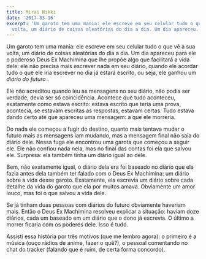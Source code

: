 ```yaml
---
title: Mirai Nikki
date: '2017-03-16'
excerpt: 'Um garoto tem uma mania: ele escreve em seu celular tudo o que vê a sua
  volta, um diário de coisas aleatórias do dia a dia. Um dia apareceu...'
---
```




Um garoto tem uma mania: ele escreve em seu celular tudo o que vê a sua volta, um diário de coisas aleatórias do dia a dia. Um dia apareceu para ele o poderoso Deus Ex Machimina que lhe propõe algo que facilitará a vida dele: ele não precisa mais escrever nada em seu diário, quando ele acordar tudo o que ele iria escrever no dia já estará escrito, ou seja, ele ganhou um *diário do futuro* .

Ele não acreditou quando leu as mensagens no seu diário, não podia ser verdade, devia ser só coincidência. Acontece que tudo aconteceu, exatamente como estava escrito: estava escrito que teria uma prova, acontecia, se estavam escritas as respostas, estavam certas. Tudo estava dando certo até que apareceu uma mensagem: a que ele morreria.

Do nada ele começou a fugir do destino, quanto mais tentava mudar o futuro mais as mensagens iam mudando, mas a mensagem final não saia do diário dele. Nessa fuga ele encontrou uma garota que começou a seguir ele. Ele não confiou nada nela, mas no final das contas foi ela que salvou ele. Surpresa: ela também tinha um diário igual ao dele.

Bem, não exatamente igual, o diário dela era foi baseado no diário que ela fazia antes dela também ter falado com o Deus Ex Machimina: um diário sobre a vida desse garoto. Exatamente, ela escrevia um diário sobre cada detalhe da vida do garoto que ela por muitos amava. Obviamente um amor louco, mas foi o que salvou a vida dele.

Se já tinham duas pessoas com diários do futuro obviamente haveriam mais. Então o Deus Ex Machimina resolveu explicar a situação: haviam doze diários, cada um baseado em um diário que o dono já escrevia. O último a morrer ficaria com os poderes dele. Isso é tudo.

Assisti essa história por três motivos (que me lembro agora): o primeiro é a música (ouço rádios de anime, fazer o quê?), o pessoal comentando no chat do tracker (falando que é ruim, de certa forma concordo).